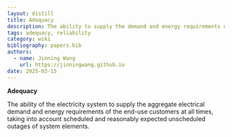 ```yaml
---
layout: distill
title: Adequacy
description: The ability to supply the demand and energy requirements of the end-use customers.
tags: adequacy, reliability
category: wiki
bibliography: papers.bib
authors:
  - name: Jinning Wang
    url: https://jinningwang.github.io
date: 2025-03-15
---
```


**Adequacy** <d-cite key="nerc2013terminology"></d-cite>

The ability of the electricity system to supply the aggregate electrical demand and energy requirements of the end-use customers at all times, taking into account scheduled and reasonably expected unscheduled outages of system elements.
